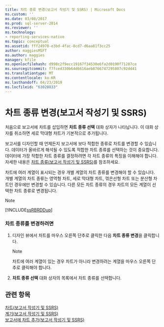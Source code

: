 ```yaml
---
title: 차트 종류 변경(보고서 작성기 및 SSRS) | Microsoft Docs
ms.custom: ''
ms.date: 03/08/2017
ms.prod: sql-server-2014
ms.reviewer: ''
ms.technology:
- reporting-services-native
ms.topic: conceptual
ms.assetid: fff24978-e3bd-4fac-8cd7-d6aa81f3cc25
author: maggiesMSFT
ms.author: maggies
manager: kfile
ms.openlocfilehash: d998c2f9ecc19167f34530e6fa2d0190f71287ce
ms.sourcegitcommit: f7fced330b64d6616aeb8766747295807c92dd41
ms.translationtype: MT
ms.contentlocale: ko-KR
ms.lasthandoff: 04/23/2019
ms.locfileid: "63020833"
---
```

# <a name="change-a-chart-type-report-builder-and-ssrs"></a>차트 종류 변경(보고서 작성기 및 SSRS)
  처음으로 보고서에 차트를 삽입하면 **차트 종류 선택** 대화 상자가 나타납니다. 이 대화 상자를 취소하면 세로 막대형 차트가 기본적으로 추가됩니다.  
  
 보고서를 디자인할 때 언제든지 보고서에 보다 적합한 종류로 차트를 변경할 수 있습니다. 데이터가 올바르게 해석될 수 있도록 적합한 차트 종류를 선택하는 것이 중요합니다. 데이터에 가장 적합한 차트 종류를 결정하려면 각 차트 종류의 특징을 이해해야 합니다. 자세한 내용은 [차트 종류&#40;보고서 작성기 및 SSRS&#41;](chart-types-report-builder-and-ssrs.md)를 참조하세요.  
  
 차트에 여러 계열이 표시되는 경우 개별 계열의 차트 종류를 변경해야 할 수 있습니다. 개별 계열의 차트 종류는 영역형 차트, 세로 막대형 차트, 꺾은선형 차트 또는 분산형 차트인 경우에만 변경할 수 있습니다. 다른 모든 차트 종류의 경우 차트의 모든 계열이 선택한 차트 종류로 변경됩니다.  
  
> [!NOTE]  
>  [!INCLUDE[ssRBRDDup](../../includes/ssrbrddup-md.md)]  
  
### <a name="to-change-the-chart-type"></a>차트 종류를 변경하려면  
  
1.  디자인 뷰에서 차트를 마우스 오른쪽 단추로 클릭한 다음 **차트 종류 변경**을 클릭합니다.  
  
    > [!NOTE]  
    >  차트에 여러 계열이 있는 경우 차트가 아니라 변경하려는 계열을 마우스 오른쪽 단추로 클릭해야 합니다.  
  
2.  **차트 종류 선택** 대화 상자의 목록에서 차트 종류를 선택합니다.  
  
## <a name="see-also"></a>관련 항목  
 [차트&#40;보고서 작성기 및 SSRS&#41;](charts-report-builder-and-ssrs.md)   
 [계기&#40;보고서 작성기 및 SSRS&#41;](gauges-report-builder-and-ssrs.md)   
 [보고서에 차트 추가&#40;보고서 작성기 및 SSRS&#41;](add-a-chart-to-a-report-report-builder-and-ssrs.md)  
  
  
